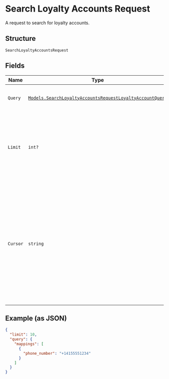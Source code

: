 
# Search Loyalty Accounts Request

A request to search for loyalty accounts.

## Structure

`SearchLoyaltyAccountsRequest`

## Fields

| Name | Type | Tags | Description |
|  --- | --- | --- | --- |
| `Query` | [`Models.SearchLoyaltyAccountsRequestLoyaltyAccountQuery`](../../doc/models/search-loyalty-accounts-request-loyalty-account-query.md) | Optional | The search criteria for the loyalty accounts. |
| `Limit` | `int?` | Optional | The maximum number of results to include in the response. The default value is 30.<br>**Constraints**: `>= 1`, `<= 30` |
| `Cursor` | `string` | Optional | A pagination cursor returned by a previous call to<br>this endpoint. Provide this to retrieve the next set of<br>results for the original query.<br><br>For more information,<br>see [Pagination](../../https://developer.squareup.com/docs/basics/api101/pagination). |

## Example (as JSON)

```json
{
  "limit": 10,
  "query": {
    "mappings": [
      {
        "phone_number": "+14155551234"
      }
    ]
  }
}
```

